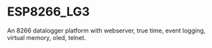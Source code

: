 # ESP8266_LG3
An 8266 datalogger platform with webserver, true time, event logging, virtual memory, oled, telnet.

